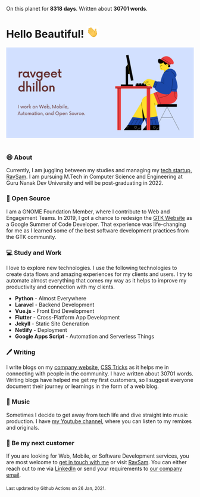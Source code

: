 On this planet for **8318 days**. Written about **30701 words**.

# Hello Beautiful! <img src="assets/wave.gif" width="32px">

<img src="assets/banner.png" style="margin-bottom:16px;">

### 😄 About

Currently, I am juggling between my studies and managing my [tech startup, RavSam](https://www.ravsam.in/). I am pursuing M.Tech in Computer Science and Engineering at Guru Nanak Dev University and will be post-graduating in 2022.

### 🙏 Open Source

I am a GNOME Foundation Member, where I contribute to Web and Engagement Teams. In 2019, I got a chance to redesign the [GTK Website](https://www.gtk.org/) as a Google Summer of Code Developer. That experience was life-changing for me as I learned some of the best software development practices from the GTK community.

### 💻 Study and Work

I love to explore new technologies. I use the following technologies to create data flows and amazing experiences for my clients and users. I try to automate almost everything that comes my way as it helps to improve my productivity and connection with my clients.

- **Python** - Almost Everywhere
- **Laravel** - Backend Development
- **Vue.js** - Front End Development
- **Flutter** - Cross-Platform App Development
- **Jekyll** - Static Site Generation
- **Netlify** - Deployment
- **Google Apps Script** - Automation and Serverless Things

### 🖊️ Writing

I write blogs on my [company website](https://www.ravsam.in/blog/), [CSS Tricks](https://css-tricks.com/author/ravgeetdhillon/) as it helps me in connecting with people in the community. I have written about 30701 words. Writing blogs have helped me get my first customers, so I suggest everyone document their journey or learnings in the form of a web blog.

### 🎹 Music

Sometimes I decide to get away from tech life and dive straight into music production. I have [my Youtube channel](https://youtube.com/ravdmusic), where you can listen to my remixes and originals.

### 🤝 Be my next customer

If you are looking for Web, Mobile, or Software Development services, you are most welcome to [get in touch with me](mailto:ravgeetdhillon@gmail.com) or visit [RavSam](https://www.ravsam.in/). You can either reach out to me via [LinkedIn](https://www.linkedin.com/in/ravgeetdhillon/) or send your requirements to [our company email](mailto:info@ravsam.in).

<sub>Last updated by Github Actions on 26 Jan, 2021.</sub>
